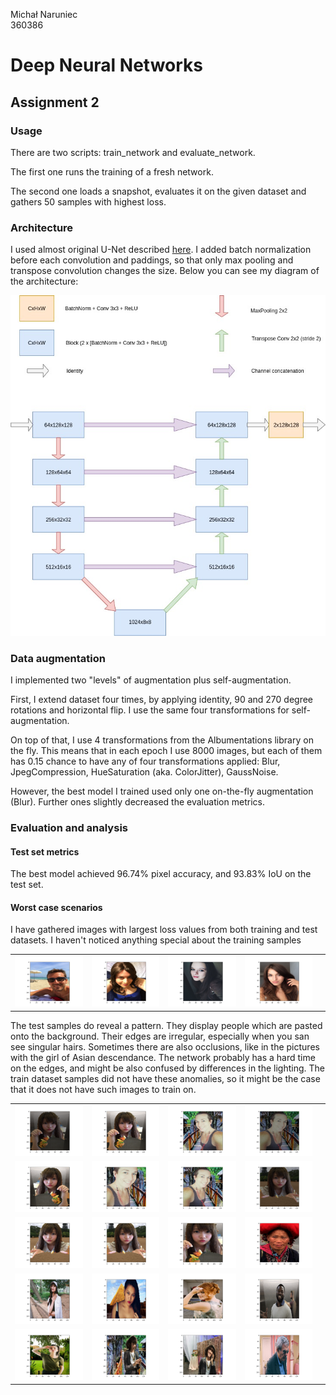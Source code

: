Michał Naruniec\
360386

# Deep Neural Networks
## Assignment 2

### Usage

There are two scripts: train_network and evaluate_network.

The first one runs the training  of a fresh network.

The second one loads a snapshot, evaluates it on the given dataset and gathers 50 samples with highest loss.

### Architecture

I used almost original U-Net described [here](https://lmb.informatik.uni-freiburg.de/people/ronneber/u-net/).
I added batch normalization before each convolution and paddings, so that only max pooling and transpose convolution changes the size.
Below you can see my diagram of the architecture:

![arch](architecture.jpg)

### Data augmentation

I implemented two "levels" of augmentation plus self-augmentation.

First, I extend dataset four times, by applying identity, 90 and 270 degree rotations and horizontal flip.
I use the same four transformations for self-augmentation.

On top of that, I use 4 transformations from the Albumentations library on the fly.
This means that in each epoch I use 8000 images, but each of them has 0.15 chance to have any of four transformations applied: Blur, JpegCompression, HueSaturation (aka. ColorJitter), GaussNoise.

However, the best model I trained used only one on-the-fly augmentation (Blur). Further ones slightly decreased the evaluation metrics.

### Evaluation and analysis

#### Test set metrics

The best model achieved 96.74% pixel accuracy, and 93.83% IoU on the test set.

#### Worst case scenarios

I have gathered images with largest loss values from both training and test datasets.
I haven't noticed anything special about the training samples

| | | | | |
|:---:|:---:|:---:|:---:|:---:|
| ![](img/train/46.png) | ![](img/train/47.png) | ![](img/train/48.png) | ![](img/train/49.png) |

The test samples do reveal a pattern. They display people which are pasted onto the background.
Their edges are irregular, especially when you san see singular hairs.
Sometimes there are also occlusions, like in the pictures with the girl of Asian descendance.
The network probably has a hard time on the edges, and might be also confused by differences in the lighting.
The train dataset samples did not have these anomalies, so it might be the case that it does not have such images to train on.

| | | | | |
|:---:|:---:|:---:|:---:|:---:|
| ![](img/test/49.png) | ![](img/test/48.png) | ![](img/test/47.png) | ![](img/test/46.png) |
| ![](img/test/45.png) | ![](img/test/44.png) | ![](img/test/43.png) | ![](img/test/42.png) |
| ![](img/test/41.png) | ![](img/test/40.png) | ![](img/test/39.png) | ![](img/test/38.png) |
| ![](img/test/37.png) | ![](img/test/36.png) | ![](img/test/35.png) | ![](img/test/34.png) |
| ![](img/test/33.png) | ![](img/test/32.png) | ![](img/test/31.png) | ![](img/test/30.png) |

